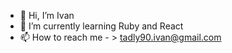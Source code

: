 - 👋 Hi, I’m Ivan
- 🌱 I’m currently learning Ruby and React
- 📫 How to reach me - > tadly90.ivan@gmail.com
